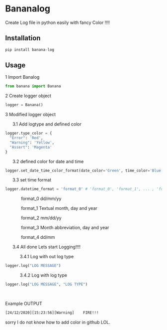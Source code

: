 # Bananalog
Create Log file in python easily with fancy Color !!!!

## Installation
```Python
pip install banana-log
```

## Usage
1 Import Banalog
```Python
from banana import Banana
```
2 Create logger object
```Python
logger = Banana()
```
3 Modified logger object

&nbsp;&nbsp;&nbsp;&nbsp;&nbsp;&nbsp;3.1 Add logtype and defined color

```Python
logger.type_color = {
  "Error": 'Red',
  "Warning": 'Yellow',
  "Assert": 'Magenta'
}
```

&nbsp;&nbsp;&nbsp;&nbsp;&nbsp;&nbsp;3.2 defined color for date and time

```Python
logger.set_date_time_color_format(date_color='Green', time_color='Blue')
```

&nbsp;&nbsp;&nbsp;&nbsp;&nbsp;&nbsp;3.3 set time format

```Python
logger.datetime_format = 'format_0' # 'format_0', 'format_1', ... , 'format_4'
```
&nbsp;&nbsp;&nbsp;&nbsp;&nbsp;&nbsp;&nbsp;&nbsp;&nbsp;&nbsp;&nbsp;&nbsp; format_0 dd/mm/yy

&nbsp;&nbsp;&nbsp;&nbsp;&nbsp;&nbsp;&nbsp;&nbsp;&nbsp;&nbsp;&nbsp;&nbsp; format_1 Textual month, day and year

&nbsp;&nbsp;&nbsp;&nbsp;&nbsp;&nbsp;&nbsp;&nbsp;&nbsp;&nbsp;&nbsp;&nbsp; format_2 mm/dd/yy

&nbsp;&nbsp;&nbsp;&nbsp;&nbsp;&nbsp;&nbsp;&nbsp;&nbsp;&nbsp;&nbsp;&nbsp; format_3 Month abbreviation, day and year

&nbsp;&nbsp;&nbsp;&nbsp;&nbsp;&nbsp;&nbsp;&nbsp;&nbsp;&nbsp;&nbsp;&nbsp; format_4 dd/mm

&nbsp;&nbsp;&nbsp;&nbsp;&nbsp;&nbsp;3.4 All done Lets start Logging!!!!

&nbsp;&nbsp;&nbsp;&nbsp;&nbsp;&nbsp;&nbsp;&nbsp;&nbsp;&nbsp;&nbsp;&nbsp;3.4.1 Log with out log type
```Python
logger.log("LOG MESSAGE")
```
&nbsp;&nbsp;&nbsp;&nbsp;&nbsp;&nbsp;&nbsp;&nbsp;&nbsp;&nbsp;&nbsp;&nbsp;3.4.2 Log with log type
```Python
logger.log("LOG MESSAGE", "LOG TYPE")
```


&nbsp;&nbsp;&nbsp;&nbsp;&nbsp;&nbsp;&nbsp;&nbsp;&nbsp;&nbsp;&nbsp;&nbsp;


Example OUTPUT
```Bash
[24/12/2020][15:23:56][Warning]    FIRE!!!
```
sorry I do not know how to add color in github LOL.
